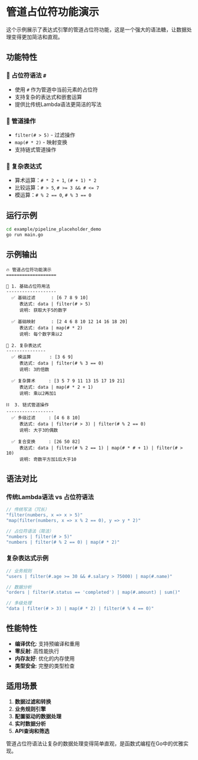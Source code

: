 # 管道占位符功能演示

这个示例展示了表达式引擎的管道占位符功能，这是一个强大的语法糖，让数据处理变得更加简洁和直观。

## 功能特性

### 🎯 占位符语法 `#`
- 使用 `#` 作为管道中当前元素的占位符
- 支持复杂的表达式和嵌套运算
- 提供比传统Lambda语法更简洁的写法

### 🔄 管道操作
- `filter(# > 5)` - 过滤操作
- `map(# * 2)` - 映射变换
- 支持链式管道操作

### 🧮 复杂表达式
- 算术运算：`# * 2 + 1`, `(# + 1) * 2`
- 比较运算：`# > 5`, `# >= 3 && # <= 7`
- 模运算：`# % 2 == 0`, `# % 3 == 0`

## 运行示例

```bash
cd example/pipeline_placeholder_demo
go run main.go
```

## 示例输出

```
🔥 管道占位符功能演示
===================

📝 1. 基础占位符用法
-------------------
  ✅ 基础过滤      : [6 7 8 9 10]
     表达式: data | filter(# > 5)
     说明: 获取大于5的数字

  ✅ 基础映射      : [2 4 6 8 10 12 14 16 18 20]
     表达式: data | map(# * 2)
     说明: 每个数字乘以2

🧮 2. 复杂表达式
---------------
  ✅ 模运算       : [3 6 9]
     表达式: data | filter(# % 3 == 0)
     说明: 3的倍数

  ✅ 复杂算术     : [3 5 7 9 11 13 15 17 19 21]
     表达式: data | map(# * 2 + 1)
     说明: 乘以2再加1

⛓️  3. 链式管道操作
------------------
  ✅ 多级过滤     : [4 6 8 10]
     表达式: data | filter(# > 3) | filter(# % 2 == 0)
     说明: 大于3的偶数

  ✅ 复合变换     : [26 50 82]
     表达式: data | filter(# % 2 == 1) | map(# * # + 1) | filter(# > 10)
     说明: 奇数平方加1后大于10
```

## 语法对比

### 传统Lambda语法 vs 占位符语法

```go
// 传统写法（冗长）
"filter(numbers, x => x > 5)"
"map(filter(numbers, x => x % 2 == 0), y => y * 2)"

// 占位符语法（简洁）
"numbers | filter(# > 5)"
"numbers | filter(# % 2 == 0) | map(# * 2)"
```

### 复杂表达式示例

```go
// 业务规则
"users | filter(#.age >= 30 && #.salary > 75000) | map(#.name)"

// 数据分析
"orders | filter(#.status == 'completed') | map(#.amount) | sum()"

// 多级处理
"data | filter(# > 3) | map(# * 2) | filter(# % 4 == 0)"
```

## 性能特性

- **编译优化**: 支持预编译和重用
- **零反射**: 高性能执行
- **内存友好**: 优化的内存使用
- **类型安全**: 完整的类型检查

## 适用场景

1. **数据过滤和转换**
2. **业务规则引擎**
3. **配置驱动的数据处理**
4. **实时数据分析**
5. **API查询和筛选**

管道占位符语法让复杂的数据处理变得简单直观，是函数式编程在Go中的优雅实现。 